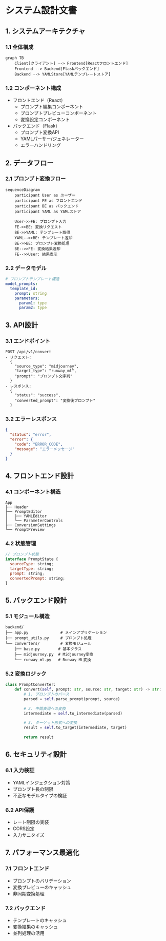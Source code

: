 # システム設計文書

## 1. システムアーキテクチャ

### 1.1 全体構成
```mermaid
graph TB
    Client[クライアント] --> Frontend[Reactフロントエンド]
    Frontend --> Backend[Flaskバックエンド]
    Backend --> YAMLStore[YAMLテンプレートストア]
```

### 1.2 コンポーネント構成
- フロントエンド（React）
  - プロンプト編集コンポーネント
  - プロンプトプレビューコンポーネント
  - 変換設定コンポーネント
- バックエンド（Flask）
  - プロンプト変換API
  - YAMLパーサー/ジェネレーター
  - エラーハンドリング

## 2. データフロー

### 2.1 プロンプト変換フロー
```mermaid
sequenceDiagram
    participant User as ユーザー
    participant FE as フロントエンド
    participant BE as バックエンド
    participant YAML as YAMLストア

    User->>FE: プロンプト入力
    FE->>BE: 変換リクエスト
    BE->>YAML: テンプレート取得
    YAML-->>BE: テンプレート返却
    BE->>BE: プロンプト変換処理
    BE-->>FE: 変換結果返却
    FE-->>User: 結果表示
```

### 2.2 データモデル
```yaml
# プロンプトテンプレート構造
model_prompts:
  template_id:
    prompt: string
    parameters:
      param1: type
      param2: type
```

## 3. API設計

### 3.1 エンドポイント
```
POST /api/v1/convert
- リクエスト:
  {
    "source_type": "midjourney",
    "target_type": "runway_ml",
    "prompt": "プロンプト文字列"
  }
- レスポンス:
  {
    "status": "success",
    "converted_prompt": "変換後プロンプト"
  }
```

### 3.2 エラーレスポンス
```json
{
  "status": "error",
  "error": {
    "code": "ERROR_CODE",
    "message": "エラーメッセージ"
  }
}
```

## 4. フロントエンド設計

### 4.1 コンポーネント構造
```
App
├── Header
├── PromptEditor
│   ├── YAMLEditor
│   └── ParameterControls
├── ConversionSettings
└── PromptPreview
```

### 4.2 状態管理
```javascript
// プロンプト状態
interface PromptState {
  sourceType: string;
  targetType: string;
  prompt: string;
  convertedPrompt: string;
}
```

## 5. バックエンド設計

### 5.1 モジュール構造
```
backend/
├── app.py              # メインアプリケーション
├── prompt_utils.py     # プロンプト処理
└── converters/         # 変換モジュール
    ├── base.py        # 基本クラス
    ├── midjourney.py  # Midjourney変換
    └── runway_ml.py   # Runway ML変換
```

### 5.2 変換ロジック
```python
class PromptConverter:
    def convert(self, prompt: str, source: str, target: str) -> str:
        # 1. プロンプトのパース
        parsed = self.parse_prompt(prompt, source)
        
        # 2. 中間表現への変換
        intermediate = self.to_intermediate(parsed)
        
        # 3. ターゲット形式への変換
        result = self.to_target(intermediate, target)
        
        return result
```

## 6. セキュリティ設計

### 6.1 入力検証
- YAMLインジェクション対策
- プロンプト長の制限
- 不正なモデルタイプの検証

### 6.2 API保護
- レート制限の実装
- CORS設定
- 入力サニタイズ

## 7. パフォーマンス最適化

### 7.1 フロントエンド
- プロンプトのバリデーション
- 変換プレビューのキャッシュ
- 非同期変換処理

### 7.2 バックエンド
- テンプレートのキャッシュ
- 変換結果のキャッシュ
- 並列処理の活用